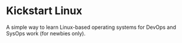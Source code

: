 # Kickstart Linux
A simple way to learn Linux-based operating systems for DevOps and SysOps work (for newbies only).
